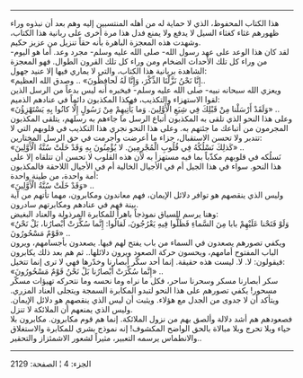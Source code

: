 ------------------------------------------------------------------------

هذا الكتاب المحفوظ، الذي لا حماية له من أهله المنتسبين إليه وهم بعد أن
نبذوه وراء ظهورهم غثاء كغثاء السيل لا يدفع ولا يمنع فدل هذا مرة أخرى على
ربانية هذا الكتاب، وشهدت هذه المعجزة الباهرة بأنه حقاً تنزيل من عزيز
حكيم.  
لقد كان هذا الوعد على عهد رسول الله- صلى الله عليه وسلم- مجرد وعد. أما
هو اليوم- من وراء كل تلك الأحداث الضخام ومن وراء كل تلك القرون الطوال.
فهو المعجزة الشاهدة بربانية هذا الكتاب، والتي لا يماري فيها إلا عنيد
جهول:  
«إِنَّا نَحْنُ نَزَّلْنَا الذِّكْرَ، وَإِنَّا لَهُ لَحافِظُونَ» .. وصدق الله العظيم..  
ويعزي الله سبحانه نبيه- صلى الله عليه وسلم- فيخبره أنه ليس بدعاً من الرسل
الذين لقوا الاستهزاء والتكذيب، فهكذا المكذبون دائماً في عنادهم الذميم:  
«وَلَقَدْ أَرْسَلْنا مِنْ قَبْلِكَ فِي شِيَعِ الْأَوَّلِينَ. وَما يَأْتِيهِمْ مِنْ رَسُولٍ إِلَّا كانُوا بِهِ
يَسْتَهْزِؤُنَ» ..  
وعلى هذا النحو الذي تلقى به المكذبون أتباع الرسل ما جاءهم به رسلهم،
يتلقى المكذبون المجرمون من أتباعك ما جئتهم به. وعلى هذا النحو نجري هذا
التكذيب في قلوبهم التي لا تتدبر ولا تحسن الاستقبال، جزاء ما أعرضت وأجرمت
في حق الرسل المختارين:  
«كَذلِكَ نَسْلُكُهُ فِي قُلُوبِ الْمُجْرِمِينَ. لا يُؤْمِنُونَ بِهِ وَقَدْ خَلَتْ سُنَّةُ الْأَوَّلِينَ» ..  
نَسلُكه في قلوبهم مكذّباً بما فيه مستهزأ به لأن هذه القلوب لا تحسن أن تتلقاه
إلا على هذا النحو. سواء في هذا الجيل أم في الأجيال الخالية أم في الأجيال
اللاحقة فالمكذبون أمة واحدة، من طينة واحدة:  
«وَقَدْ خَلَتْ سُنَّةُ الْأَوَّلِينَ» ..  
وليس الذي ينقصهم هو توافر دلائل الإيمان، فهم معاندون ومكابرون، مهما
تأتهم من آية بينة فهم في عنادهم ومكابرتهم سادرون.  
وهنا يرسم السياق نموذجاً باهراً للمكابرة المرذولة والعناد البغيض:  
«وَلَوْ فَتَحْنا عَلَيْهِمْ بابا مِنَ السَّماءِ فَظَلُّوا فِيهِ يَعْرُجُونَ، لَقالُوا: إِنَّما سُكِّرَتْ
أَبْصارُنا، بَلْ نَحْنُ قَوْمٌ مَسْحُورُونَ» ..  
ويكفي تصورهم يصعدون في السماء من باب يفتح لهم فيها. يصعدون بأجسامهم،
ويرون الباب المفتوح أمامهم، ويحسون حركة الصعود ويرون دلائلها.. ثم هم بعد
ذلك يكابرون فيقولون: لا. لا. ليست هذه حقيقة. إنما أحد سكّر أبصارنا وخدّرها
فهي لا ترى إنما تتخيل:  
«إِنَّما سُكِّرَتْ أَبْصارُنا بَلْ نَحْنُ قَوْمٌ مَسْحُورُونَ» ..  
سكر أبصارنا مسكر وسحرنا ساحر، فكل ما نراه وما نحسه وما نتحركه تهيؤات
مسكّر مسحور! يكفي تصورهم على هذا النحو لتبدو المكابرة السمجة ويتجلى
العناد المزري. ويتأكد أن لا جدوى من الجدل مع هؤلاء. ويثبت أن ليس الذي
ينقصهم هو دلائل الإيمان. وليس الذي يمنعهم أن الملائكة لا تنزل.  
فصعودهم هم أشد دلالة وألصق بهم من نزول الملائكة. إنما هم قوم مكابرون.
مكابرون بلا حياء وبلا تحرج وبلا مبالاة بالحق الواضح المكشوف! إنه نموذج
بشري للمكابرة والاستغلاق والانطماس يرسمه التعبير، مثيراً لشعور الاشمئزاز
والتحقير..

------------------------------------------------------------------------

الجزء: 4 ¦ الصفحة: 2129
